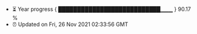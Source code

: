 - ⏳ Year progress { ███████████████████████████▁▁▁ } 90.17 %
- ⏰ Updated on Fri, 26 Nov 2021 02:33:56 GMT

